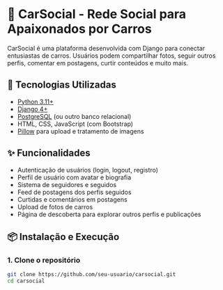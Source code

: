 # 🚗 CarSocial - Rede Social para Apaixonados por Carros

CarSocial é uma plataforma desenvolvida com Django para conectar entusiastas de carros. Usuários podem compartilhar fotos, seguir outros perfis, comentar em postagens, curtir conteúdos e muito mais.

## 🔧 Tecnologias Utilizadas

- [Python 3.11+](https://www.python.org/)
- [Django 4+](https://www.djangoproject.com/)
- [PostgreSQL](https://www.postgresql.org/) (ou outro banco relacional)
- HTML, CSS, JavaScript (com Bootstrap)
- [Pillow](https://pillow.readthedocs.io/en/stable/) para upload e tratamento de imagens

## ✨ Funcionalidades

- Autenticação de usuários (login, logout, registro)
- Perfil de usuário com avatar e biografia
- Sistema de seguidores e seguidos
- Feed de postagens dos perfis seguidos
- Curtidas e comentários em postagens
- Upload de fotos de carros
- Página de descoberta para explorar outros perfis e publicações

## 📦 Instalação e Execução

### 1. Clone o repositório

```bash
git clone https://github.com/seu-usuario/carsocial.git
cd carsocial
